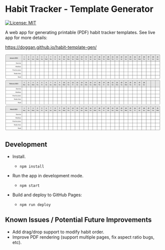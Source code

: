 # Habit Tracker - Template Generator

[![License: MIT](https://img.shields.io/badge/License-MIT-yellow.svg)](https://opensource.org/licenses/MIT)

A web app for generating printable (PDF) habit tracker templates. See live app for more details:

https://doggan.github.io/habit-template-gen/

![Output](output.png)

## Development

- Install.

  - `npm install`

- Run the app in development mode.

  - `npm start`

- Build and deploy to GitHub Pages:

  - `npm run deploy`

## Known Issues / Potential Future Improvements

- Add drag/drop support to modify habit order.
- Improve PDF rendering (support multiple pages, fix aspect ratio bugs, etc).
